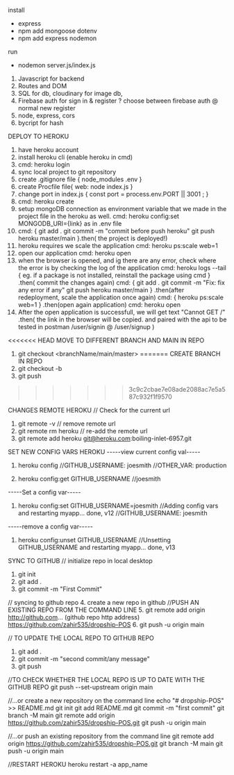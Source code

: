 install
- express
- npm add mongoose dotenv
- npm add express nodemon

run
- nodemon server.js/index.js



1. Javascript for backend
2. Routes and DOM 
3. SQL for db, cloudinary for image db, 
4. Firebase auth for sign in & register ? 
choose between firebase auth @ normal new register
5. node, express, cors
6. bycript for hash


DEPLOY TO HEROKU
1. have heroku account
2. install heroku cli (enable heroku in cmd)
3. cmd: heroku login
4. sync local project to git repository
5. create .gitignore file {
    node_modules
    .env
}
6. create Procfile file{
    web: node index.js
}
7. change port in index.js {
    const port = process.env.PORT || 3001 ;
}
8. cmd: heroku create
9. setup mongoDB connection as environment variable
that we made in the project file in the heroku as well.
cmd: heroku config:set MONGODB_URI={link} as in .env file
10. cmd: {
    git add .
    git commit -m "commit before push heroku"
    git push heroku master/main
}.then( the project is deployed!)
11. heroku requires we scale the application
cmd: heroku ps:scale web=1
12. open our application
cmd: heroku open
13. when the browser is opened, and ig there are any error,
check where the error is by checking the log of the application
cmd: heroku logs --tail
{
    eg. if a package is not installed, reinstall the package using cmd
}
.then( commit the changes again)
cmd: {
    git add .
    git commit -m "Fix: fix any error if any"
    git push heroku master/main
}
.then(after redeployment, scale the application once again)
cmd: {
    heroku ps:scale web=1
}
.then(open again application)
cmd: heroku open
14. After the open application is successfull,
we will get text "Cannot GET /"
.then(
    the link in the browser will be copied.
    and paired with the api to be tested in postman
    <heroku application link>/user/signin @ 
    <heroku application link>/user/signup
)

<<<<<<< HEAD
MOVE TO DIFFERENT BRANCH AND MAIN IN REPO
1. git checkout <branchName/main/master>
=======
CREATE BRANCH IN REPO
1. git checkout -b <branchName>
2. git push <branchName>

>>>>>>> 3c9c2cbae7e08ade2088ac7e5a587c932f1f9570


CHANGES REMOTE HEROKU
// Check for the current url 
1. git remote -v
// remove remote url
2. git remote rm heroku
// re-add the remote url
3. git remote add heroku git@heroku.com:boiling-inlet-6957.git


SET NEW CONFIG VARS HEROKU
-----view current config val-----
1. heroku config
//GITHUB_USERNAME: joesmith
//OTHER_VAR:    production

2. heroku config:get GITHUB_USERNAME
//joesmith

-----Set a config var-----
1. heroku config:set GITHUB_USERNAME=joesmith
//Adding config vars and restarting myapp... done, v12
//GITHUB_USERNAME: joesmith

-----remove a config var-----
1. heroku config:unset GITHUB_USERNAME
//Unsetting GITHUB_USERNAME and restarting myapp... done, v13


SYNC TO GITHUB
// initialize repo in local desktop
1. git init
2. git add .
3. git commit -m "First Commit"

// syncing to github repo
4. create a new repo in github
//PUSH AN EXISTING REPO FROM THE COMMAND LINE
5. git remote add origin http://github.com... (github repo http address)
https://github.com/zahir535/dropship-POS
6. git push -u origin main

// TO UPDATE THE LOCAL REPO TO GITHUB REPO
1. git add .
2. git commit -m "second commit/any message"
3. git push

//TO CHECK WHETHER THE LOCAL REPO IS UP TO DATE WITH THE GITHUB REPO
git push --set-upstream origin main

//…or create a new repository on the command line
echo "# dropship-POS" >> README.md
git init
git add README.md
git commit -m "first commit"
git branch -M main
git remote add origin https://github.com/zahir535/dropship-POS.git
git push -u origin main

//…or push an existing repository from the command line
git remote add origin https://github.com/zahir535/dropship-POS.git
git branch -M main
git push -u origin main

//RESTART HEROKU 
heroku restart -a app_name